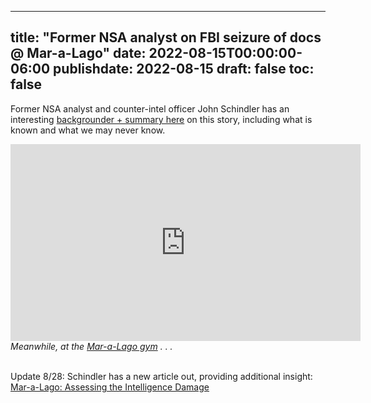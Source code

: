 
---
title: "Former NSA analyst on FBI seizure of docs @ Mar-a-Lago"
date: 2022-08-15T00:00:00-06:00
publishdate: 2022-08-15
draft: false
toc: false
---

Former NSA analyst and counter-intel officer John Schindler has an interesting <a href="https://topsecretumbra.substack.com/p/trumps-florida-secrets-a-counterintelligence" target="blank">backgrounder + summary here</a> on this story, including what is known and what we may never know.

<iframe width="560" height="315" src="https://www.youtube.com/embed/eYSBfbjCvAA?start=18" title="YouTube video player" frameborder="0" allow="accelerometer; autoplay; clipboard-write; encrypted-media; gyroscope; picture-in-picture" allowfullscreen></iframe>
<figcaption><em>Meanwhile, at the <a href="https://www.maralagoclub.com/spa-sports-recreation" target="blank">Mar-a-Lago gym</a> . . .  </em></figcaption><br/>

Update 8/28: Schindler has a new article out, providing additional insight:  <a href="https://topsecretumbra.substack.com/p/mar-a-lago-assessing-the-intelligence" target="blank">Mar-a-Lago: Assessing the Intelligence Damage</a>
